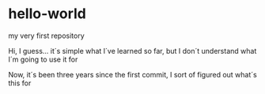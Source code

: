 # hello-world
my very first repository

Hi, I guess... it´s simple what I´ve learned so far, but I don´t understand what I´m going to use it for

Now, it´s been three years since the first commit, I sort of figured out what´s this for
